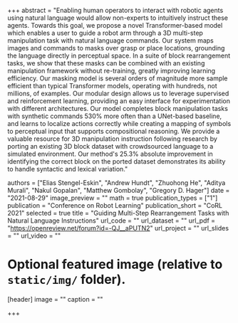 +++
abstract = "Enabling human operators to interact with robotic agents using natural language would allow non-experts to intuitively instruct these agents. Towards this goal, we propose a novel Transformer-based model which enables a user to guide a robot arm through a 3D multi-step manipulation task with natural language commands. Our system maps images and commands to masks over grasp or place locations, grounding the language directly in perceptual space. In a suite of block rearrangement tasks, we show that these masks can be combined with an existing manipulation framework without re-training, greatly improving learning efficiency. Our masking model is several orders of magnitude more sample efficient than typical Transformer models, operating with hundreds, not millions, of examples. Our modular design allows us to leverage supervised and reinforcement learning, providing an easy interface for experimentation with different architectures. Our model completes block manipulation tasks with synthetic commands 530% more often than a UNet-based baseline, and learns to localize actions correctly while creating a mapping of symbols to perceptual input that supports compositional reasoning. We provide a valuable resource for 3D manipulation instruction following research by porting an existing 3D block dataset with crowdsourced language to a simulated environment. Our method's 25.3% absolute improvement in identifying the correct block on the ported dataset demonstrates its ability to handle syntactic and lexical variation."

authors = ["Elias Stengel-Eskin", "Andrew Hundt", "Zhuohong He", "Aditya Murali", "Nakul Gopalan", "Matthew Gombolay", "Gregory D. Hager"]
date = "2021-08-29"
image_preview = ""
math = true
publication_types = ["1"]
publication = "Conference on Robot Learning"
publication_short = "CoRL  2021"
selected = true
title = "Guiding Multi-Step Rearrangement Tasks with Natural Language Instructions"
url_code = ""
url_dataset = ""
url_pdf = "https://openreview.net/forum?id=-QJ__aPUTN2"
url_project = "" 
url_slides = ""
url_video = ""


# Optional featured image (relative to `static/img/` folder).
[header]
image = ""
caption = ""

+++
